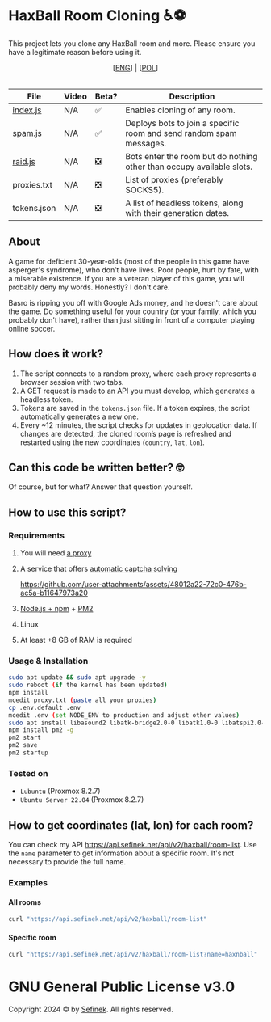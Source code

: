 # HaxBall Room Cloning ♿⚽
This project lets you clone any HaxBall room and more. Please ensure you have a legitimate reason before using it.

<div align="center">
    [<a href="README.md">ENG</a>] | [<a href="README_PL.md">POL</a>]
</div>
<br>

| File                 | Video | Beta? | Description                                                           |
|----------------------|:------|-------|-----------------------------------------------------------------------|
| [index.js](index.js) | N/A   | ✅     | Enables cloning of any room.                                          |
| [spam.js](spam.js)   | N/A   | ✅     | Deploys bots to join a specific room and send random spam messages.   |
| [raid.js](raid.js)   | N/A   | ❎     | Bots enter the room but do nothing other than occupy available slots. |
| proxies.txt          | N/A   | ❎     | List of proxies (preferably SOCKS5).                                  |
| tokens.json          | N/A   | ❎     | A list of headless tokens, along with their generation dates.         |


## About
A game for deficient 30-year-olds (most of the people in this game have asperger's syndrome), who don’t have lives.
Poor people, hurt by fate, with a miserable existence.
If you are a veteran player of this game, you will probably deny my words. Honestly? I don't care.

Basro is ripping you off with Google Ads money, and he doesn't care about the game.
Do something useful for your country (or your family, which you probably don't have), rather than just sitting in front of a computer playing online soccer.

## How does it work?
1. The script connects to a random proxy, where each proxy represents a browser session with two tabs.
2. A GET request is made to an API you must develop, which generates a headless token.
3. Tokens are saved in the `tokens.json` file. If a token expires, the script automatically generates a new one.
4. Every ~12 minutes, the script checks for updates in geolocation data. If changes are detected, the cloned room’s page is refreshed and restarted using the new coordinates (`country`, `lat`, `lon`).

## Can this code be written better? 🤓
Of course, but for what? Answer that question yourself.

## How to use this script?
### Requirements
1. You will need [a proxy](https://stableproxy.com/?r=SKX2AY)
2. A service that offers [automatic captcha solving](https://getcaptchasolution.com/df5q6t8krs)

    https://github.com/user-attachments/assets/48012a22-72c0-476b-ac5a-b11647973a20

3. [Node.js + npm](https://nodejs.org) + [PM2](https://pm2.keymetrics.io)
4. Linux
5. At least +8 GB of RAM is required

### Usage & Installation
```sh
sudo apt update && sudo apt upgrade -y
sudo reboot (if the kernel has been updated)
npm install
mcedit proxy.txt (paste all your proxies)
cp .env.default .env
mcedit .env (set NODE_ENV to production and adjust other values)
sudo apt install libasound2 libatk-bridge2.0-0 libatk1.0-0 libatspi2.0-0 libc6 libcairo2 libcups2 libdbus-1-3 libdrm2 libexpat1 libgbm1 libglib2.0-0 libnspr4 libnss3 libpango-1.0-0 libpangocairo-1.0-0 libstdc++6 libudev1 libuuid1 libx11-6 libx11-xcb1 libxcb-dri3-0 libxcb1 libxcomposite1 libxcursor1 libxdamage1 libxext6 libxfixes3 libxi6 libxkbcommon0 libxrandr2 libxrender1 libxshmfence1 libxss1 libxtst6 (for Ubuntu Server 22.04, see: https://source.chromium.org/chromium/chromium/src/+/main:chrome/installer/linux/debian/dist_package_versions.json)
npm install pm2 -g
pm2 start
pm2 save
pm2 startup
```

### Tested on
- `Lubuntu` (Proxmox 8.2.7)
- `Ubuntu Server 22.04` (Proxmox 8.2.7)

## How to get coordinates (lat, lon) for each room?
You can check my API https://api.sefinek.net/api/v2/haxball/room-list.
Use the `name` parameter to get information about a specific room. It's not necessary to provide the full name.

### Examples
#### All rooms
```bash
curl "https://api.sefinek.net/api/v2/haxball/room-list"
```

#### Specific room
```bash
curl "https://api.sefinek.net/api/v2/haxball/room-list?name=haxnball"
```

# GNU General Public License v3.0
Copyright 2024 © by [Sefinek](https://sefine.net). All rights reserved.